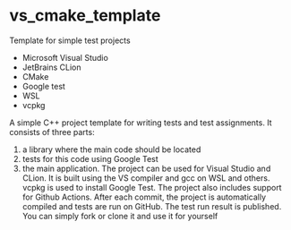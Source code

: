 # vs_cmake_template
Template for simple test projects
* Microsoft Visual Studio
* JetBrains CLion
* CMake
* Google test
* WSL
* vcpkg


A simple C++ project template for writing tests and test assignments.
It consists of three parts:
1) a library where the main code should be located
2) tests for this code using Google Test
3) the main application.
The project can be used for Visual Studio and CLion. It is built using the VS compiler and gcc on WSL and others. vcpkg is used to install Google Test.
The project also includes support for Github Actions. After each commit, the project is automatically compiled and tests are run on GitHub. The test run result is published.
You can simply fork or clone it and use it for yourself